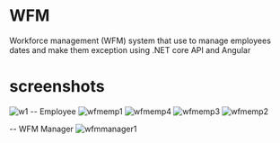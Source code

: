 # WFM 
Workforce management (WFM) system that use to manage employees dates and make them exception using .NET core API and Angular
# screenshots
![w1](https://user-images.githubusercontent.com/57669085/226918371-7ae4a75c-638f-46a6-9339-4315bb3cbd47.PNG)
-- Employee
![wfmemp1](https://user-images.githubusercontent.com/57669085/231165314-3042c1f6-dbdf-4fd8-8198-0d27f49b031f.PNG)
![wfmemp4](https://user-images.githubusercontent.com/57669085/231165354-d4203b5a-dc9b-4975-b940-c4a994d552bb.PNG)
![wfmemp3](https://user-images.githubusercontent.com/57669085/231165355-5e3d9292-4e29-4a96-8bbf-cadf5b3ab4c5.PNG)
![wfmemp2](https://user-images.githubusercontent.com/57669085/231165359-43cf25c2-78b1-4c42-91f3-bf7695f11f2c.PNG)

-- WFM Manager
![wfmmanager1](https://user-images.githubusercontent.com/57669085/231165493-1700b95a-5e9b-4ca8-81cd-77c70b7da553.PNG)
